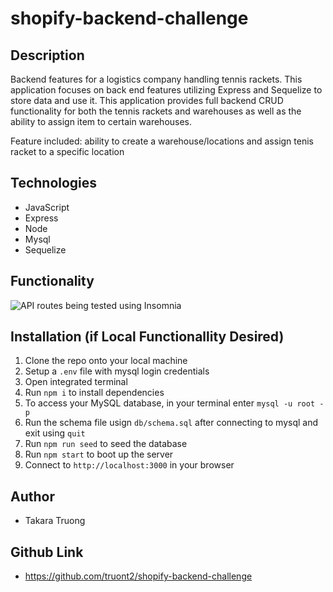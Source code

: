 # shopify-backend-challenge

## Description

Backend features for a logistics company handling tennis rackets. This application focuses on back end features utilizing Express and Sequelize to store data and use it. This application provides full backend CRUD functionality for both the tennis rackets and warehouses as well as the ability to assign item to certain warehouses.

Feature included: ability to create a warehouse/locations and assign tenis racket to a specific location

## Technologies
- JavaScript
- Express
- Node
- Mysql
- Sequelize
## Functionality
![API routes being tested using Insomnia](./assets/shopify.gif)
## Installation (if Local Functionallity Desired)
    
1. Clone the repo onto your local machine
2. Setup a ```.env``` file with mysql login credentials
3. Open integrated terminal
4. Run ```npm i``` to install dependencies
5. To access your MySQL database, in your terminal enter ```mysql -u root -p```
6. Run the schema file usign ```db/schema.sql``` after connecting to mysql and exit using ```quit```
7. Run ```npm run seed``` to seed the database
8. Run ```npm start``` to boot up the server
9. Connect to ```http://localhost:3000``` in your browser
## Author 
- Takara Truong

## Github Link

* https://github.com/truont2/shopify-backend-challenge